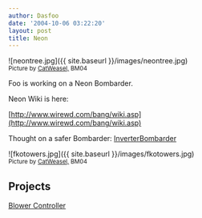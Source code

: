 ```yaml
---
author: Dasfoo
date: '2004-10-06 03:22:20'
layout: post
title: Neon
---
```


![neontree.jpg]({{ site.baseurl }}/images/neontree.jpg)
<br><small>Picture by [CatWeasel,](CatWeasel,.html) BM04</small>

Foo is working on a Neon Bombarder.

Neon Wiki is here:

[http://www.wirewd.com/bang/wiki.asp](http://www.wirewd.com/bang/wiki.asp)

Thought on a safer Bombarder:  [InverterBombarder](InverterBombarder.html)

![fkotowers.jpg]({{ site.baseurl }}/images/fkotowers.jpg)
<br><small>Picture by [CatWeasel,](CatWeasel,.html) BM04</small>

## Projects

[Blower Controller](Blower_Controller.html)
